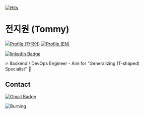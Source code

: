 [![Hits](https://hits.seeyoufarm.com/api/count/incr/badge.svg?url=https%3A%2F%2Fgithub.com%2Fkworkbee%2Fkworkbee&count_bg=%2379C83D&title_bg=%23555555&icon=&icon_color=%23E7E7E7&title=Daily%20Hits&edge_flat=false)](https://hits.seeyoufarm.com)

# 전지원 (Tommy) 

[![Profile (한국어)](https://img.shields.io/badge/-Profile%20(%ED%95%9C%EA%B5%AD%EC%96%B4)-blue?style=for-the-badge)](http://about.g1tommy.me/profile) [![Profile (EN)](https://img.shields.io/badge/-Profile%20(EN)-blue?style=for-the-badge)](http://about.g1tommy.me/profile/lang/en.html)

[![linkedIn Badge](https://img.shields.io/badge/LinkedIn-0077B5?style=for-the-badge&logo=linkedin&logoColor=white)](https://www.linkedin.com/in/g1-tommy-jeon)

🔥 Backend / DevOps Engineer - Aim for "Generalizing (T-shaped) Specialist" :bee:

## Contact

[![Gmail Badge](https://img.shields.io/badge/Gmail-D14836?style=for-the-badge&logo=gmail&logoColor=white)](mailto:g1.tommy.jeon@gmail.com)

![Burning](https://github.com/kworkbee/kworkbee/blob/master/burning.gif?raw=true)
